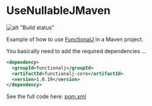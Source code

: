 # UseNullableJMaven

![alt "Build status"](https://github.com/NawaMan/UseFunctionalJMaven/actions/workflows/maven.yml/badge.svg)

Example of how to use [FunctionalJ](https://github.com/NawaMan/FunctionalJ) in a Maven project.

You basically need to add the required dependencies ...

```xml
<dependency>
  <groupId>functionalj</groupId>
  <artifactId>functionalj-core</artifactId>
  <version>1.0.19</version>
</dependency>
```
See the full code here: [pom.xml](https://github.com/NawaMan/UseFunctionalJMaven/blob/master/pom.xml)

